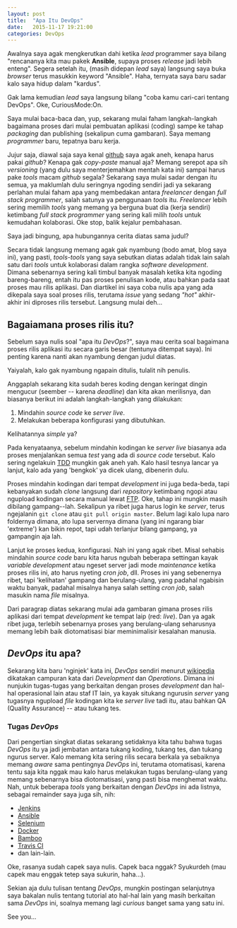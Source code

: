 ```yaml
---
layout: post
title:  "Apa Itu DevOps"
date:   2015-11-17 19:21:00
categories: DevOps
---
```



Awalnya saya agak mengkerutkan dahi ketika _lead_ programmer saya bilang
"rencananya kita mau pakek __Ansible__, supaya proses _release_ jadi lebih
enteng". Segera setelah itu, (masih didepan _lead_ saya) langsung saya buka
_browser_ terus masukkin keyword "Ansible". Haha, ternyata saya baru sadar
kalo saya hidup dalam "kardus".
<!-- readmore -->


Gak lama kemudian _lead_ saya langsung bilang "coba kamu cari-cari tentang
DevOps". Oke, CuriousMode:On.


Saya mulai baca-baca dan, yup, sekarang mulai faham langkah-langkah bagaimana
proses dari mulai pembuatan aplikasi (coding) sampe ke tahap _packaging_
dan publishing (sekalipun cuma gambaran). Saya memang _programmer_ baru,
tepatnya baru kerja.


Jujur saja, diawal saja saya kenal [github] saya agak aneh, kenapa harus
pakai _github_? Kenapa gak _copy_-_paste_ manual aja? Memang serepot apa sih
_versioning_ (yang dulu saya menterjemahkan mentah kata ini) sampai harus
pake _tools_ macam _github_ segala? Sekarang saya mulai sadar dengan itu
semua, ya maklumlah dulu seringnya ngoding sendiri jadi ya sekarang perlahan
mulai faham apa yang membedakan antara _freelancer_ dengan
_full stack programmer_, salah satunya ya penggunaan _tools_ itu. _Freelancer_
lebih sering memilih _tools_ yang memang ya berguna buat dia (kerja sendiri)
ketimbang _full stack programmer_ yang sering kali milih _tools_ untuk
kemudahan kolaborasi. Oke stop, balik kejalur pembahasan.


Saya jadi bingung, apa hubungannya cerita diatas sama judul?


Secara tidak langsung memang agak gak nyambung (bodo amat, blog saya ini),
yang pasti, _tools_-_tools_ yang saya sebutkan diatas adalah tidak
lain salah satu dari _tools_ untuk kolaborasi dalam rangka
_software development_. Dimana sebenarnya sering kali timbul banyak masalah
ketika kita ngoding bareng-bareng, entah itu pas proses penulisan kode,
atau bahkan pada saat proses mau rilis aplikasi. Dan diartikel ini saya coba
nulis apa yang ada dikepala saya soal proses rilis, terutama _issue_ yang
sedang _"hot"_ akhir-akhir ini diproses rilis tersebut. Langsung mulai deh...


## Bagaiamana proses rilis itu?
Sebelum saya nulis soal "apa itu _DevOps_?", saya mau cerita soal bagaimana
proses rilis aplikasi itu secara garis besar (tentunya ditempat saya). Ini
penting karena nanti akan nyambung dengan judul diatas.


Yaiyalah, kalo gak nyambung ngapain ditulis, tulalit nih penulis.


Anggaplah sekarang kita sudah beres koding dengan keringat dingin mengucur
(seember -- karena _deadline_) dan kita akan merilisnya, dan biasanya
berikut ini adalah langkah-langkah yang dilakukan:

1. Mindahin _source code_ ke _server live_.
2. Melakukan beberapa konfigurasi yang dibutuhkan.


Kelihatannya _simple_ ya?


Pada kenyataanya, sebelum mindahin kodingan ke _server live_ biasanya ada
proses menjalankan semua _test_ yang ada di _source code_ tersebut. Kalo
sering ngelakuin [TDD] mungkin gak aneh yah. Kalo hasil tesnya lancar ya
lanjut, kalo ada yang 'bengkok' ya dicek ulang, dibenerin dulu.


Proses mindahin kodingan dari tempat _development_ ini juga beda-beda, tapi
kebanyakan sudah _clone_ langsung dari _repository_ ketimbang ngopi atau
ngupload kodingan secara manual lewat [FTP]. Oke, tahap ini mungkin masih
dibilang gampang--lah. Sekalipun ya ribet juga harus login ke _server_,
terus ngejalanin `git clone` atau `git pull origin master`. Belum lagi kalo
lupa naro foldernya dimana, ato lupa servernya dimana (yang ini ngarang
biar 'extreme') kan bikin repot, tapi udah terlanjur bilang gampang, ya
gampangin aja lah.


Lanjut ke proses kedua, konfigurasi. Nah ini yang agak ribet. Misal sehabis
mindahin _source code_ baru kita harus ngubah beberapa settingan kayak
_variable development_ atau ngeset server jadi mode _maintenance_ ketika
proses rilis ini, ato harus nyeting _cron job_, dll. Proses ini yang
sebenernya ribet, tapi 'kelihatan' gampang dan berulang-ulang, yang padahal
ngabisin waktu banyak, padahal misalnya hanya salah setting _cron job_, salah
masukin nama _file_ misalnya.


Dari paragrap diatas sekarang mulai ada gambaran gimana proses rilis aplikasi
dari tempat _development_ ke tempat laip (red: _live_). Dan ya agak ribet
juga, terlebih sebenarnya proses yang berulang-ulang seharusnya memang lebih
baik diotomatisasi biar meminimalisir kesalahan manusia.


## _DevOps_ itu apa?
Sekarang kita baru 'nginjek' kata ini, _DevOps_ sendiri menurut [wikipedia]
dikatakan campuran kata dari _Development_ dan _Operations_. Dimana ini
nunjukin tugas-tugas yang berkaitan dengan proses _development_ dan hal-hal
operasional lain atau staf IT lain, ya kayak situkang ngurusin _server_ yang
tugasnya ngupload _file_ kodingan kita ke _server live_ tadi itu, atau
bahkan QA (Quality Assurance) -- atau tukang tes.


### Tugas _DevOps_
Dari pengertian singkat diatas sekarang setidaknya kita tahu bahwa tugas
_DevOps_ itu ya jadi jembatan antara tukang koding, tukang tes, dan tukang
ngurus server. Kalo memang kita sering rilis secara berkala ya sebaiknya
memang _aware_ sama pentingnya _DevOps_ ini, terutama otomatisasi, karena
tentu saja kita nggak mau kalo harus melakukan tugas berulang-ulang yang
memang sebenarnya bisa diotomatisasi, yang pasti bisa menghemat waktu. Nah,
untuk beberapa _tools_ yang berkaitan dengan _DevOps_ ini ada listnya,
sebagai remainder saya juga sih, nih:

- [Jenkins]
- [Ansible]
- [Selenium]
- [Docker]
- [Bamboo]
- [Travis CI]
- dan lain-lain.


Oke, rasanya sudah capek saya nulis. Capek baca nggak? Syukurdeh (mau capek
mau enggak tetep saya sukurin, haha...).


Sekian aja dulu tulisan tentang _DevOps_, mungkin postingan selanjutnya
saya bakalan nulis tentang tutorial ato hal-hal lain yang masih berkaitan
sama _DevOps_ ini, soalnya memang lagi _curious_ banget sama yang satu ini.


See you...


[github]: https://www.github.com
[FTP]: https://en.wikipedia.org/wiki/File_Transfer_Protocol
[TDD]: https://en.wikipedia.org/wiki/Test-driven_development
[wikipedia]: https://en.wikipedia.org/wiki/DevOps
[Jenkins]: http://jenkins-ci.org/
[Ansible]: http://www.ansible.com/
[Selenium]: http://www.seleniumhq.org/
[Docker]: https://www.docker.com/
[Bamboo]: https://www.atlassian.com/software/bamboo
[Travis CI]: https://travis-ci.org/

